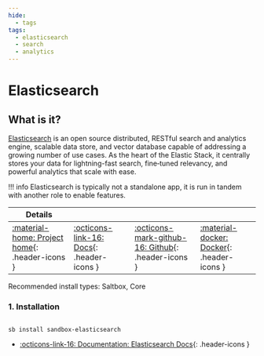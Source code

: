 ```yaml
---
hide:
  - tags
tags:
  - elasticsearch
  - search
  - analytics
---
```


# Elasticsearch

## What is it?

[Elasticsearch](https://www.elastic.co/elasticsearch) is an open source distributed, RESTful search and analytics engine, scalable data store, and vector database capable of addressing a growing number of use cases. As the heart of the Elastic Stack, it centrally stores your data for lightning-fast search, fine‑tuned relevancy, and powerful analytics that scale with ease.

!!! info
    Elasticsearch is typically not a standalone app, it is run in tandem with another role to enable features.

| Details     |             |             |             |
|-------------|-------------|-------------|-------------|
| [:material-home: Project home](https://www.elastic.co/elasticsearch){: .header-icons } | [:octicons-link-16: Docs](https://www.elastic.co/docs){: .header-icons } | [:octicons-mark-github-16: Github](https://github.com/elastic/elasticsearch){: .header-icons } | [:material-docker: Docker](https://hub.docker.com/_/elasticsearch){: .header-icons }|

Recommended install types: Saltbox, Core

### 1. Installation

``` shell

sb install sandbox-elasticsearch

```

- [:octicons-link-16: Documentation: Elasticsearch Docs](https://www.elastic.co/docs){: .header-icons }
